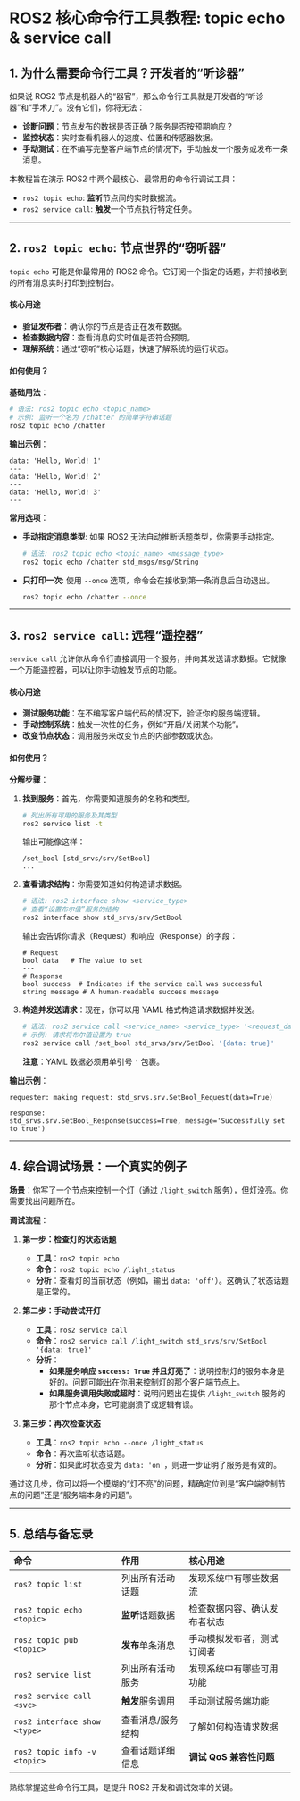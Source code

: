 # ROS2 核心命令行工具教程: topic echo & service call

## 1. 为什么需要命令行工具？开发者的“听诊器”

如果说 ROS2 节点是机器人的“器官”，那么命令行工具就是开发者的“听诊器”和“手术刀”。没有它们，你将无法：
- **诊断问题**：节点发布的数据是否正确？服务是否按预期响应？
- **监控状态**：实时查看机器人的速度、位置和传感器数据。
- **手动测试**：在不编写完整客户端节点的情况下，手动触发一个服务或发布一条消息。

本教程旨在演示 ROS2 中两个最核心、最常用的命令行调试工具：
- `ros2 topic echo`: **监听**节点间的实时数据流。
- `ros2 service call`: **触发**一个节点执行特定任务。

---

## 2. `ros2 topic echo`: 节点世界的“窃听器”

`topic echo` 可能是你最常用的 ROS2 命令。它订阅一个指定的话题，并将接收到的所有消息实时打印到控制台。

#### 核心用途

- **验证发布者**：确认你的节点是否正在发布数据。
- **检查数据内容**：查看消息的实时值是否符合预期。
- **理解系统**：通过“窃听”核心话题，快速了解系统的运行状态。

#### 如何使用？

**基础用法**：
```bash
# 语法: ros2 topic echo <topic_name>
# 示例: 监听一个名为 /chatter 的简单字符串话题
ros2 topic echo /chatter
```

**输出示例**：
```text
data: 'Hello, World! 1'
---
data: 'Hello, World! 2'
---
data: 'Hello, World! 3'
---
```

**常用选项**：
- **手动指定消息类型**: 如果 ROS2 无法自动推断话题类型，你需要手动指定。
  ```bash
  # 语法: ros2 topic echo <topic_name> <message_type>
  ros2 topic echo /chatter std_msgs/msg/String
  ```
- **只打印一次**: 使用 `--once` 选项，命令会在接收到第一条消息后自动退出。
  ```bash
  ros2 topic echo /chatter --once
  ```

---

## 3. `ros2 service call`: 远程“遥控器”

`service call` 允许你从命令行直接调用一个服务，并向其发送请求数据。它就像一个万能遥控器，可以让你手动触发节点的功能。

#### 核心用途

- **测试服务功能**：在不编写客户端代码的情况下，验证你的服务端逻辑。
- **手动控制系统**：触发一次性的任务，例如“开启/关闭某个功能”。
- **改变节点状态**：调用服务来改变节点的内部参数或状态。

#### 如何使用？

**分解步骤**：

1.  **找到服务**：首先，你需要知道服务的名称和类型。
    ```bash
    # 列出所有可用的服务及其类型
    ros2 service list -t
    ```
    输出可能像这样：
    ```text
    /set_bool [std_srvs/srv/SetBool]
    ...
    ```

2.  **查看请求结构**：你需要知道如何构造请求数据。
    ```bash
    # 语法: ros2 interface show <service_type>
    # 查看“设置布尔值”服务的结构
    ros2 interface show std_srvs/srv/SetBool
    ```
    输出会告诉你请求（Request）和响应（Response）的字段：
    ```text
    # Request
    bool data   # The value to set
    ---
    # Response
    bool success  # Indicates if the service call was successful
    string message # A human-readable success message
    ```

3.  **构造并发送请求**：现在，你可以用 YAML 格式构造请求数据并发送。
    ```bash
    # 语法: ros2 service call <service_name> <service_type> '<request_data_in_yaml>'
    # 示例: 请求将布尔值设置为 true
    ros2 service call /set_bool std_srvs/srv/SetBool '{data: true}'
    ```
    **注意**：YAML 数据必须用单引号 `'` 包裹。

**输出示例**：
```text
requester: making request: std_srvs.srv.SetBool_Request(data=True)

response:
std_srvs.srv.SetBool_Response(success=True, message='Successfully set to true')
```

---

## 4. 综合调试场景：一个真实的例子

**场景**：你写了一个节点来控制一个灯（通过 `/light_switch` 服务），但灯没亮。你需要找出问题所在。

**调试流程**：

1.  **第一步：检查灯的状态话题**
    *   **工具**：`ros2 topic echo`
    *   **命令**：`ros2 topic echo /light_status`
    *   **分析**：查看灯的当前状态（例如，输出 `data: 'off'`）。这确认了状态话题是正常的。

2.  **第二步：手动尝试开灯**
    *   **工具**：`ros2 service call`
    *   **命令**：`ros2 service call /light_switch std_srvs/srv/SetBool '{data: true}'`
    *   **分析**：
        *   **如果服务响应 `success: True` 并且灯亮了**：说明控制灯的服务本身是好的。问题可能出在你用来控制灯的那个客户端节点上。
        *   **如果服务调用失败或超时**：说明问题出在提供 `/light_switch` 服务的那个节点本身，它可能崩溃了或逻辑有误。

3.  **第三步：再次检查状态**
    *   **工具**：`ros2 topic echo --once /light_status`
    *   **命令**：再次监听状态话题。
    *   **分析**：如果此时状态变为 `data: 'on'`，则进一步证明了服务是有效的。

通过这几步，你可以将一个模糊的“灯不亮”的问题，精确定位到是“客户端控制节点的问题”还是“服务端本身的问题”。

---

## 5. 总结与备忘录

| 命令 | 作用 | 核心用途 |
| :--- | :--- | :--- |
| `ros2 topic list` | 列出所有活动话题 | 发现系统中有哪些数据流 |
| `ros2 topic echo <topic>`| **监听**话题数据 | 检查数据内容、确认发布者状态 |
| `ros2 topic pub <topic>` | **发布**单条消息 | 手动模拟发布者，测试订阅者 |
| `ros2 service list` | 列出所有活动服务 | 发现系统中有哪些可用功能 |
| `ros2 service call <svc>`| **触发**服务调用 | 手动测试服务端功能 |
| `ros2 interface show <type>`| 查看消息/服务结构 | 了解如何构造请求数据 |
| `ros2 topic info -v <topic>`| 查看话题详细信息 | **调试 QoS 兼容性问题** |

熟练掌握这些命令行工具，是提升 ROS2 开发和调试效率的关键。 